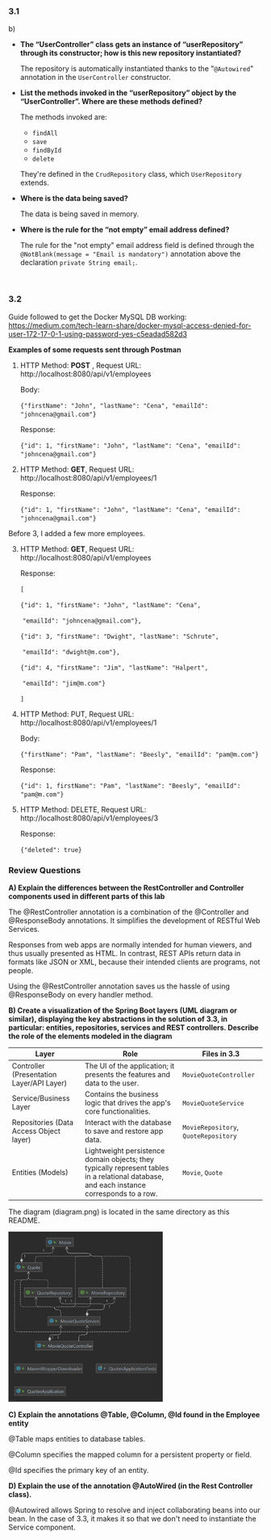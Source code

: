 ### 3.1

b)

* **The “UserController” class gets an instance of “userRepository” through its constructor; how is this new repository instantiated?**

  The repository is automatically instantiated thanks to the "`@Autowired`" annotation in the `UserController` constructor.

  

* **List the methods invoked in the “userRepository” object by the “UserController”. Where are these methods defined?**

  The methods invoked are:

  * `findAll`
  * `save`
  * `findById`
  * `delete`

  They're defined in the `CrudRepository` class, which `UserRepository` extends.

  

* **Where is the data being saved?**

  The data is being saved in memory. 

  

* **Where is the rule for the “not empty” email address defined?**

  The rule for the "not empty" email address field is defined through the `@NotBlank(message = "Email is mandatory")` annotation above the declaration `private String email;`.



​	

### 3.2

Guide followed to get the Docker MySQL DB working: https://medium.com/tech-learn-share/docker-mysql-access-denied-for-user-172-17-0-1-using-password-yes-c5eadad582d3

**Examples of some requests sent through Postman**

1. HTTP Method: **POST** , Request URL: http://localhost:8080/api/v1/employees 

   Body:

   `{"firstName": "John", "lastName": "Cena", "emailId": "johncena@gmail.com"}`

   Response:

   `{"id": 1, "firstName": "John", "lastName": "Cena", "emailId": "johncena@gmail.com"}`

2. HTTP Method: **GET**, Request URL: http://localhost:8080/api/v1/employees/1

   Response:

   `{"id": 1, "firstName": "John", "lastName": "Cena", "emailId": "johncena@gmail.com"}`

Before 3, I added a few more employees.

3. HTTP Method: **GET**, Request URL: http://localhost:8080/api/v1/employees

   Response:

   `[`

     `{"id": 1, "firstName": "John", "lastName": "Cena",`

   ​    `"emailId": "johncena@gmail.com"},`

     `{"id": 3, "firstName": "Dwight", "lastName": "Schrute", `

   ​    `"emailId": "dwight@m.com"},`

     `{"id": 4, "firstName": "Jim", "lastName": "Halpert",`

   ​    `"emailId": "jim@m.com"}`

   `]`

4. HTTP Method: PUT, Request URL: http://localhost:8080/api/v1/employees/1

   Body:

   `{"firstName": "Pam", "lastName": "Beesly", "emailId": "pam@m.com"}`

   Response:

   `{"id": 1, firstName": "Pam", "lastName": "Beesly", "emailId": "pam@m.com"}`

5. HTTP Method: DELETE, Request URL: http://localhost:8080/api/v1/employees/3

   Response:

   `{"deleted": true}`



### Review Questions



**A) Explain the differences between the RestController and Controller components used in different parts of this lab**

The @RestController annotation is a combination of the @Controller and @ResponseBody annotations. It simplifies the development of RESTful Web Services.

Responses from web apps are normally intended for human viewers, and thus usually presented as HTML. In contrast, REST APIs return data in formats like JSON or XML, because their intended clients are programs, not people.

Using the @RestController annotation saves us the hassle of using @ResponseBody on every handler method.



**B) Create a visualization of the Spring Boot layers (UML diagram or similar), displaying the key abstractions in the solution of 3.3, in particular: entities, repositories, services and REST controllers. Describe the role of the elements modeled in the diagram**

| Layer                                     | Role                                                         | Files in 3.3                         |
| ----------------------------------------- | ------------------------------------------------------------ | ------------------------------------ |
| Controller (Presentation Layer/API Layer) | The UI of the application; it presents the features and data to the user. | `MovieQuoteController`               |
| Service/Business Layer                    | Contains the business logic that drives the app's core functionalities. | `MovieQuoteService`                  |
| Repositories (Data Access Object layer)   | Interact with the database to save and restore app data.     | `MovieRepository`, `QuoteRepository` |
| Entities (Models)                         | Lightweight persistence domain objects; they typically represent tables in a relational database, and each instance corresponds to a row. | `Movie`, `Quote`                     |

The diagram (diagram.png) is located in the same directory as this README.

<img src="diagram.png" alt="diagram" style="zoom: 33%;" />



**C) Explain the annotations @Table, @Column, @Id found in the Employee entity**

@Table maps entities to database tables.

@Column specifies the mapped column for a persistent property or field.

@Id specifies the primary key of an entity.



**D) Explain the use of the annotation @AutoWired (in the Rest Controller class).**

@Autowired allows Spring to resolve and inject collaborating beans into our bean. In the case of 3.3, it makes it so that we don't need to instantiate the Service component. 

